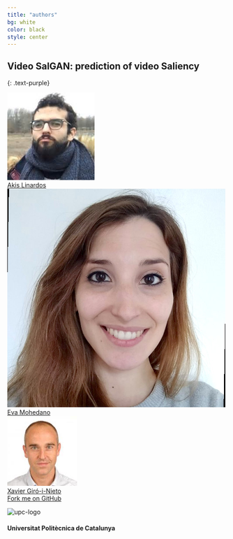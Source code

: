```yaml
---
title: "authors"
bg: white
color: black
style: center
---
```


## Video SalGAN: prediction of video Saliency
{: .text-purple}

<div class="author">
    <a href="https://www.linkedin.com/in/akis-linardos-b84801140/" target="_blank">
      <div class="authorphoto"><img src="./assets/authors/AkisLinardos.jpg"></div>
      <div>Akis Linardos</div>
    </a>
</div>
<div class="author">
    <a href="https://www.insight-centre.org/users/eva-mohedano/" target="_blank">
      <div class="authorphoto"><img src="./assets/authors/EvaMohedano.jpg"></div>
      <div>Eva Mohedano</div>
    </a>
</div>
<div class="author">
    <a href="https://imatge.upc.edu/web/people/xavier-giro" target="_blank">
      <div class="authorphoto"><img src="./assets/authors/XavierGiro.jpg"></div>
      <div>Xavier Giró-i-Nieto</div>
    </a>
</div>


<span id="forkongithub">
  <a href="{{ site.source_link }}" class="bg-blue">
    Fork me on GitHub
  </a>
</span>


![upc-logo](https://imatge.upc.edu/web/sites/default/files/UPC-SIMBOL-positiu-p3005%20%281%29.png)

#### Universitat Politècnica de Catalunya
